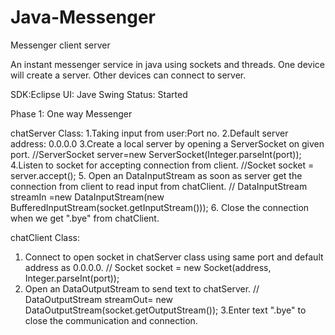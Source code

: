 Java-Messenger
==============

Messenger client server


An instant messenger service in java using sockets and threads.
One device will create a server. Other devices can connect to server.

SDK:Eclipse
UI: Jave Swing
Status: Started

Phase 1: One way Messenger

chatServer Class: 
1.Taking input from user:Port no.
2.Default server address: 0.0.0.0
3.Create a local server by opening a ServerSocket on given port. //ServerSocket server=new ServerSocket(Integer.parseInt(port));
4.Listen to socket for accepting connection from client. //Socket socket = server.accept();
5. Open an DataInputStream as soon as server get the connection from client to read input from chatClient.  //  DataInputStream streamIn =new DataInputStream(new BufferedInputStream(socket.getInputStream()));
6. Close the connection when we get ".bye" from chatClient.


chatClient Class:

1. Connect to open socket in chatServer class using same port and default address as 0.0.0.0. // Socket socket = new Socket(address, Integer.parseInt(port));
2. Open an DataOutputStream to send text to chatServer. //  DataOutputStream streamOut= new DataOutputStream(socket.getOutputStream());
3.Enter text ".bye" to close the communication and connection.

